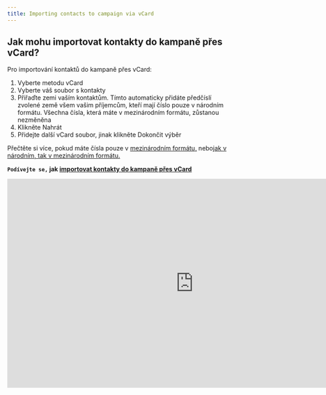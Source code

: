 ```yaml
---
title: Importing contacts to campaign via vCard
---
```


## Jak mohu importovat kontakty do kampaně přes vCard?
Pro importování kontaktů do kampaně přes vCard:
1.	Vyberte metodu vCard
2.	Vyberte váš soubor s kontakty
3.	Přiřaďte zemi vaším kontaktům. Tímto automaticky přidáte předčíslí zvolené země všem vašim příjemcům, kteří mají číslo pouze v národním formátu. Všechna čísla, která máte v mezinárodním formátu, zůstanou nezměněna
4.	Klikněte Nahrát
5.	Přidejte další vCard soubor, jinak klikněte Dokončit výběr

Přečtěte si více, pokud máte čísla pouze v [mezinárodním formátu,](assigning-country-to-contacts.md#mám-čísla-mých-kontaktů-pouze-v-národním-formátu) nebo[jak v národním, tak v mezinárodním formátu.](assigning-country-to-contacts.md#mám-čísla-mých-kontaktů-jak-v-národním-tak-v-mezinárodním-formátu)

**`Podívejte se,` jak [importovat kontakty do kampaně přes vCard](https://www.youtube.com/watch?v=VyATC30WupE&list=PL3m8jKRwlM0sXKJPOldIENxGAUwBhsmvm&index=2)**

<iframe width="854" height="480" src="https://www.youtube.com/embed/VyATC30WupE?list=PL3m8jKRwlM0sXKJPOldIENxGAUwBhsmvm" frameborder="0" allow="autoplay; encrypted-media" allowfullscreen></iframe>
